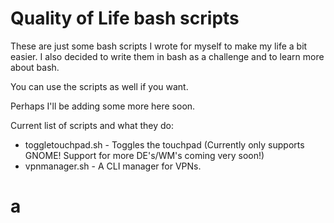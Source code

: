 # Quality of Life bash scripts

These are just some bash scripts I wrote for myself to make my life a bit easier. I also decided to write them in bash as a challenge and to learn more about bash.

You can use the scripts as well if you want.

Perhaps I'll be adding some more here soon.

Current list of scripts and what they do:

- toggletouchpad.sh - Toggles the touchpad (Currently only supports GNOME! Support for more DE's/WM's coming very soon!)
- vpnmanager.sh - A CLI manager for VPNs.

# a